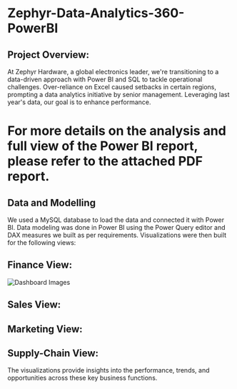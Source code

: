 # **Zephyr-Data-Analytics-360-PowerBI**
## **Project Overview:**
At Zephyr Hardware, a global electronics leader, we're transitioning to a data-driven approach with Power BI and SQL to tackle operational challenges. Over-reliance on Excel caused setbacks in certain regions, prompting a data analytics initiative by senior management. Leveraging last year's data, our goal is to enhance performance.

# **For more details on the analysis and full view of the Power BI report, please refer to the attached PDF report.**
## Data and Modelling
We used a MySQL database to load the data and connected it with Power BI. Data modeling was done in Power BI using the Power Query editor and DAX measures we built as per requirements. Visualizations were then built for the following views:
## **Finance View:**
![Dashboard Images](./Dashboard_images/Home.png)

## **Sales View:**

## **Marketing View:**

## **Supply-Chain View:**


The visualizations provide insights into the performance, trends, and opportunities across these key business functions.

